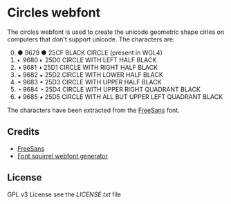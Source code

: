 Circles webfont
===============
The circles webfont is used to create the unicode geometric shape cirles on computers that don't support unicode. The characters are:

0. ●	9679	●	25CF	 	BLACK CIRCLE (present in WGL4)
1. ◐	9680	◐	25D0	 	CIRCLE WITH LEFT HALF BLACK
2. ◑	9681	◑	25D1	 	CIRCLE WITH RIGHT HALF BLACK
3. ◒	9682	◒	25D2	 	CIRCLE WITH LOWER HALF BLACK
4. ◓	9683	◓	25D3	 	CIRCLE WITH UPPER HALF BLACK
5. ◔	9684	◔	25D4	 	CIRCLE WITH UPPER RIGHT QUADRANT BLACK
6. ◕	9685	◕	25D5	 	CIRCLE WITH ALL BUT UPPER LEFT QUADRANT BLACK

The characters have been extracted from the [FreeSans](http://www.gnu.org/software/freefont/index.html) font.

Credits
-------

- [FreeSans](http://www.gnu.org/software/freefont/index.html)
- [Font squirrel webfont generator](http://www.fontsquirrel.com/tools/webfont-generator)

License
-------
GPL v3 License see the *LICENSE.txt* file
